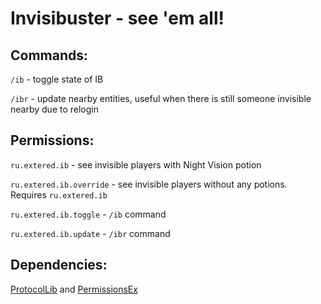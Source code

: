 Invisibuster - see 'em all!
===========================

Commands:
---------
`/ib` - toggle state of IB

`/ibr` - update nearby entities, useful when there is still someone invisible nearby due to relogin

Permissions:
------------
`ru.extered.ib` - see invisible players with Night Vision potion

`ru.extered.ib.override` - see invisible players without any potions. Requires `ru.extered.ib`

`ru.extered.ib.toggle` - `/ib` command

`ru.extered.ib.update` - `/ibr` command

Dependencies:
-------------
[ProtocolLib](https://github.com/aadnk/ProtocolLib) and [PermissionsEx](https://github.com/PEXPlugins/PermissionsEx)